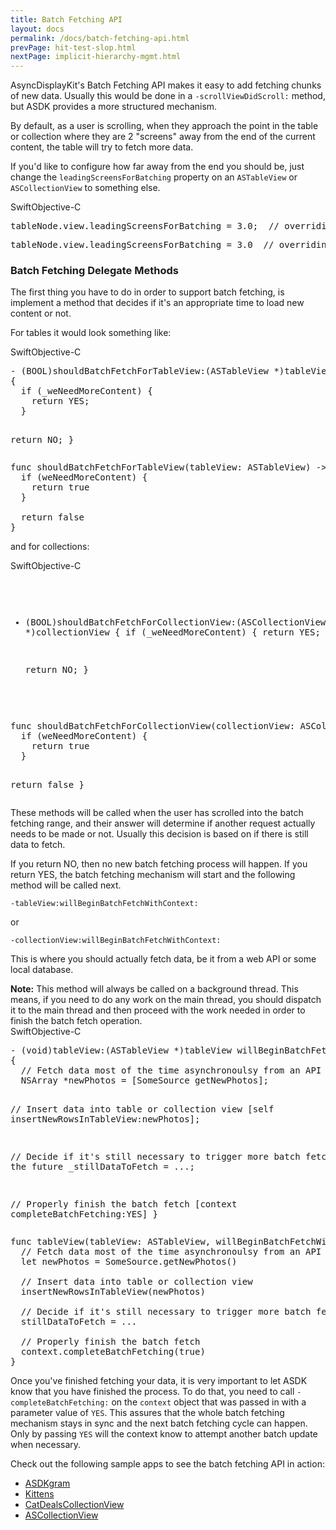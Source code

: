 ```yaml
---
title: Batch Fetching API
layout: docs
permalink: /docs/batch-fetching-api.html
prevPage: hit-test-slop.html
nextPage: implicit-hierarchy-mgmt.html
---
```


AsyncDisplayKit's Batch Fetching API makes it easy to add fetching chunks of new data.  Usually this would be done in a `-scrollViewDidScroll:` method, but ASDK provides a more structured mechanism.

By default, as a user is scrolling, when they approach the point in the table or collection where they are 2 "screens" away from the end of the current content, the table will try to fetch more data.

If you'd like to configure how far away from the end you should be, just change the `leadingScreensForBatching` property on an `ASTableView` or `ASCollectionView` to something else.

<div class = "highlight-group">
<span class="language-toggle"><a data-lang="swift" class="swiftButton">Swift</a><a data-lang="objective-c" class = "active objcButton">Objective-C</a></span>

<div class = "code">
<pre lang="objc" class="objcCode">
tableNode.view.leadingScreensForBatching = 3.0;  // overriding default of 2.0
</pre>
<pre lang="swift" class = "swiftCode hidden">
tableNode.view.leadingScreensForBatching = 3.0  // overriding default of 2.0
</pre>
</div>
</div>

### Batch Fetching Delegate Methods

The first thing you have to do in order to support batch fetching, is implement a method that decides if it's an appropriate time to load new content or not.

For tables it would look something like:

<div class = "highlight-group">
<span class="language-toggle"><a data-lang="swift" class="swiftButton">Swift</a><a data-lang="objective-c" class = "active objcButton">Objective-C</a></span>

<div class = "code">
<pre lang="objc" class="objcCode">
- (BOOL)shouldBatchFetchForTableView:(ASTableView *)tableView
{
  if (_weNeedMoreContent) {
    return YES;
  }

  return NO;
}
</pre>
<pre lang="swift" class = "swiftCode hidden">
func shouldBatchFetchForTableView(tableView: ASTableView) -> Bool {
  if (weNeedMoreContent) {
    return true
  }

  return false
}
</pre>
</div>
</div>

and for collections:

<div class = "highlight-group">
<span class="language-toggle"><a data-lang="swift" class="swiftButton">Swift</a><a data-lang="objective-c" class = "active objcButton">Objective-C</a></span>

<div class = "code">
<pre lang="objc" class="objcCode">

- (BOOL)shouldBatchFetchForCollectionView:(ASCollectionView *)collectionView
{
  if (_weNeedMoreContent) {
    return YES;
  }

  return NO;
}
</pre>
<pre lang="swift" class = "swiftCode hidden">
func shouldBatchFetchForCollectionView(collectionView: ASCollectionView) -> Bool {
  if (weNeedMoreContent) {
    return true
  }

  return false
}
</pre>
</div>
</div>

These methods will be called when the user has scrolled into the batch fetching range, and their answer will determine if another request actually needs to be made or not.  Usually this decision is based on if there is still data to fetch.

If you return NO, then no new batch fetching process will happen.  If you return YES, the batch fetching mechanism will start and the following method will be called next.

`-tableView:willBeginBatchFetchWithContext:`

or

`-collectionView:willBeginBatchFetchWithContext:`

This is where you should actually fetch data, be it from a web API or some local database.

<div class = "note">
<strong>Note:</strong> This method will always be called on a background thread.  This means, if you need to do any work on the main thread, you should dispatch it to the main thread and then proceed with the work needed in order to finish the batch fetch operation.
</div>

<div class = "highlight-group">
<span class="language-toggle"><a data-lang="swift" class="swiftButton">Swift</a><a data-lang="objective-c" class = "active objcButton">Objective-C</a></span>

<div class = "code">
<pre lang="objc" class="objcCode">
- (void)tableView:(ASTableView *)tableView willBeginBatchFetchWithContext:(ASBatchContext *)context 
{
  // Fetch data most of the time asynchronoulsy from an API or local database
  NSArray *newPhotos = [SomeSource getNewPhotos];

  // Insert data into table or collection view
  [self insertNewRowsInTableView:newPhotos];

  // Decide if it's still necessary to trigger more batch fetches in the future
  _stillDataToFetch = ...;

  // Properly finish the batch fetch
  [context completeBatchFetching:YES]
}
</pre>
<pre lang="swift" class = "swiftCode hidden">
func tableView(tableView: ASTableView, willBeginBatchFetchWithContext context: ASBatchContext) {
  // Fetch data most of the time asynchronoulsy from an API or local database
  let newPhotos = SomeSource.getNewPhotos()

  // Insert data into table or collection view
  insertNewRowsInTableView(newPhotos)

  // Decide if it's still necessary to trigger more batch fetches in the future
  stillDataToFetch = ...

  // Properly finish the batch fetch
  context.completeBatchFetching(true)
}
</pre>
</div>
</div>

Once you've finished fetching your data, it is very important to let ASDK know that you have finished the process. To do that, you need to call `-completeBatchFetching:` on the `context` object that was passed in with a parameter value of `YES`. This assures that the whole batch fetching mechanism stays in sync and the next batch fetching cycle can happen.  Only by passing `YES` will the context know to attempt another batch update when necessary.

Check out the following sample apps to see the batch fetching API in action:
<ul>
  <li><a href="https://github.com/facebook/AsyncDisplayKit/tree/master/examples/ASDKgram">ASDKgram</a></li>
  <li><a href="https://github.com/facebook/AsyncDisplayKit/tree/master/examples/Kittens">Kittens</a></li>
  <li><a href="https://github.com/facebook/AsyncDisplayKit/tree/master/examples/CatDealsCollectionView">CatDealsCollectionView</a></li>
  <li><a href="https://github.com/facebook/AsyncDisplayKit/tree/master/examples/ASCollectionView">ASCollectionView</a></li>
</ul>
